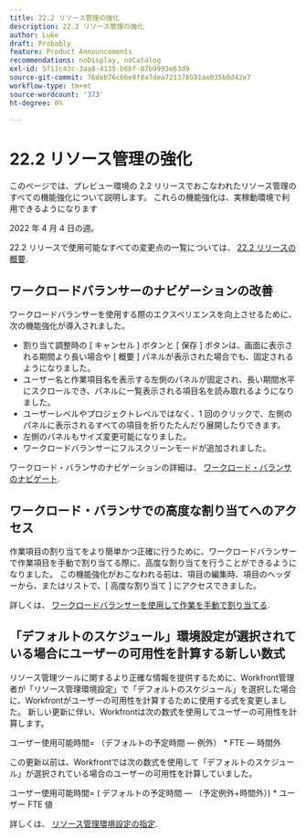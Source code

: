 ```yaml
---
title: 22.2 リソース管理の強化
description: 22.2 リソース管理の強化
author: Luke
draft: Probably
feature: Product Announcements
recommendations: noDisplay, noCatalog
exl-id: 5f11c43c-3aa8-4135-b6bf-07b9993e63d9
source-git-commit: 76deb76c66e8f8a7dea721378591ae035b8d42e7
workflow-type: tm+mt
source-wordcount: '373'
ht-degree: 0%

---
```


# 22.2 リソース管理の強化

このページでは、プレビュー環境の 2.2 リリースでおこなわれたリソース管理のすべての機能強化について説明します。 これらの機能強化は、実稼動環境で利用できるようになります

<!--
<MadCap:conditionalText data-mc-conditions="QuicksilverOrClassic.Draft mode">
in January 2022
</MadCap:conditionalText>
-->

2022 年 4 月 4 日の週。

22.2 リリースで使用可能なすべての変更点の一覧については、 [22.2 リリースの概要](../../../product-announcements/product-releases/22.2-release-activity/22-2-release-overview.md).

## ワークロードバランサーのナビゲーションの改善

ワークロードバランサーを使用する際のエクスペリエンスを向上させるために、次の機能強化が導入されました。

* 割り当て調整時の [ キャンセル ] ボタンと [ 保存 ] ボタンは、画面に表示される期間より長い場合や [ 概要 ] パネルが表示された場合でも、固定されるようになりました。
* ユーザー名と作業項目名を表示する左側のパネルが固定され、長い期間水平にスクロールでき、パネルに一覧表示される項目名を読み取れるようになりました。
* ユーザーレベルやプロジェクトレベルではなく、1 回のクリックで、左側のパネルに表示されるすべての項目を折りたたんだり展開したりできます。
* 左側のパネルもサイズ変更可能になりました。
* ワークロードバランサーにフルスクリーンモードが追加されました。

ワークロード・バランサのナビゲーションの詳細は、 [ワークロード・バランサのナビゲート](../../../resource-mgmt/workload-balancer/navigate-the-workload-balancer.md).

## ワークロード・バランサでの高度な割り当てへのアクセス

作業項目の割り当てをより簡単かつ正確に行うために、ワークロードバランサーで作業項目を手動で割り当てる際に、高度な割り当てを行うことができるようになりました。 この機能強化がおこなわれる前は、項目の編集時、項目のヘッダーから、またはリストで、[ 高度な割り当て ] にアクセスできました。

詳しくは、 [ワークロードバランサーを使用して作業を手動で割り当てる](../../../resource-mgmt/workload-balancer/assign-work-in-workload-balancer-manually.md).

## 「デフォルトのスケジュール」環境設定が選択されている場合にユーザーの可用性を計算する新しい数式

リソース管理ツールに関するより正確な情報を提供するために、Workfront管理者が「リソース管理環境設定」で「デフォルトのスケジュール」を選択した場合に、Workfrontがユーザーの可用性を計算するために使用する式を変更しました。 新しい更新に伴い、Workfrontは次の数式を使用してユーザーの可用性を計算します。

ユーザー使用可能時間= （デフォルトの予定時間 — 例外） &#42; FTE — 時間外

この更新以前は、Workfrontでは次の数式を使用して「デフォルトのスケジュール」が選択されている場合のユーザーの可用性を計算していました。

ユーザー使用可能時間= ( デフォルトの予定時間 — （予定例外+時間外）) &#42; ユーザー FTE 値

詳しくは、 [リソース管理環境設定の指定](../../../administration-and-setup/set-up-workfront/configure-system-defaults/configure-resource-mgmt-preferences.md).

